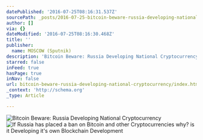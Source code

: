 ```yaml
---
datePublished: '2016-07-25T08:16:31.537Z'
sourcePath: _posts/2016-07-25-bitcoin-beware-russia-developing-national-cryptocurrency.md
author: []
via: {}
dateModified: '2016-07-25T08:16:30.468Z'
title: ''
publisher:
  name: MOSCOW (Sputnik)
description: 'Bitcoin Beware: Russia Developing National Cryptocurrency'
starred: false
inFeed: true
hasPage: true
inNav: false
url: bitcoin-beware-russia-developing-national-cryptocurrency/index.html
_context: 'http://schema.org'
_type: Article

---
```

![Bitcoin Beware: Russia Developing National Cryptocurrency](https://the-grid-user-content.s3-us-west-2.amazonaws.com/d1862d06-99eb-40dd-8597-f06670e828bc.png)
![If Russia has placed a ban on Bitcoin and other Cryptocurrencies why? is it Developing it's own Blockchain Development](https://the-grid-user-content.s3-us-west-2.amazonaws.com/1df7a268-fd79-4683-b3b3-1f59c3f9a112.jpg)